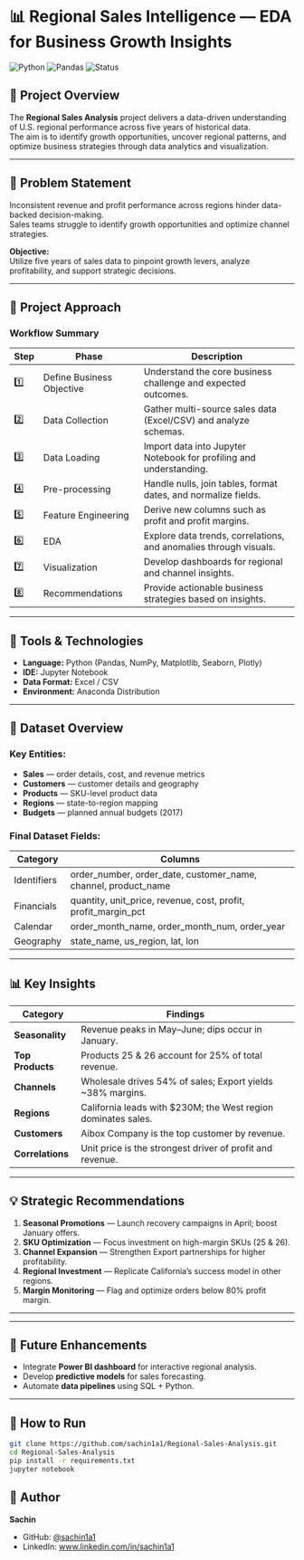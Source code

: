 # 📊 Regional Sales Intelligence — EDA for Business Growth Insights

![Python](https://img.shields.io/badge/Python-3.8+-blue.svg)
![Pandas](https://img.shields.io/badge/Pandas-1.3+-green.svg)
![Status](https://img.shields.io/badge/Status-Complete-success.svg)

## 🏢 Project Overview
The **Regional Sales Analysis** project delivers a data-driven understanding of U.S. regional performance across five years of historical data.  
The aim is to identify growth opportunities, uncover regional patterns, and optimize business strategies through data analytics and visualization.

---

## 🎯 Problem Statement
Inconsistent revenue and profit performance across regions hinder data-backed decision-making.  
Sales teams struggle to identify growth opportunities and optimize channel strategies.

**Objective:**  
Utilize five years of sales data to pinpoint growth levers, analyze profitability, and support strategic decisions.

---

## 🧠 Project Approach

### Workflow Summary
| Step | Phase | Description |
|------|--------|-------------|
| 1️⃣ | Define Business Objective | Understand the core business challenge and expected outcomes. |
| 2️⃣ | Data Collection | Gather multi-source sales data (Excel/CSV) and analyze schemas. |
| 3️⃣ | Data Loading | Import data into Jupyter Notebook for profiling and understanding. |
| 4️⃣ | Pre-processing | Handle nulls, join tables, format dates, and normalize fields. |
| 5️⃣ | Feature Engineering | Derive new columns such as profit and profit margins. |
| 6️⃣ | EDA | Explore data trends, correlations, and anomalies through visuals. |
| 7️⃣ | Visualization | Develop dashboards for regional and channel insights. |
| 8️⃣ | Recommendations | Provide actionable business strategies based on insights. |

---

## 🧩 Tools & Technologies
- **Language:** Python (Pandas, NumPy, Matplotlib, Seaborn, Plotly)
- **IDE:** Jupyter Notebook
- **Data Format:** Excel / CSV
- **Environment:** Anaconda Distribution

---

## 📂 Dataset Overview
### Key Entities:
- **Sales** — order details, cost, and revenue metrics
- **Customers** — customer details and geography
- **Products** — SKU-level product data
- **Regions** — state-to-region mapping
- **Budgets** — planned annual budgets (2017)

### Final Dataset Fields:
| Category | Columns |
|-----------|----------|
| Identifiers | order_number, order_date, customer_name, channel, product_name |
| Financials | quantity, unit_price, revenue, cost, profit, profit_margin_pct |
| Calendar | order_month_name, order_month_num, order_year |
| Geography | state_name, us_region, lat, lon |

---

## 📊 Key Insights

| Category | Findings |
|-----------|-----------|
| **Seasonality** | Revenue peaks in May–June; dips occur in January. |
| **Top Products** | Products 25 & 26 account for 25% of total revenue. |
| **Channels** | Wholesale drives 54% of sales; Export yields ~38% margins. |
| **Regions** | California leads with $230M; the West region dominates sales. |
| **Customers** | Aibox Company is the top customer by revenue. |
| **Correlations** | Unit price is the strongest driver of profit and revenue. |

---

## 💡 Strategic Recommendations

1. **Seasonal Promotions** — Launch recovery campaigns in April; boost January offers.  
2. **SKU Optimization** — Focus investment on high-margin SKUs (25 & 26).  
3. **Channel Expansion** — Strengthen Export partnerships for higher profitability.  
4. **Regional Investment** — Replicate California’s success model in other regions.  
5. **Margin Monitoring** — Flag and optimize orders below 80% profit margin.  

---

---

## 🚀 Future Enhancements
- Integrate **Power BI dashboard** for interactive regional analysis.  
- Develop **predictive models** for sales forecasting.  
- Automate **data pipelines** using SQL + Python.  

---

## 🚀 How to Run
```bash
git clone https://github.com/sachin1a1/Regional-Sales-Analysis.git
cd Regional-Sales-Analysis
pip install -r requirements.txt
jupyter notebook
```

## 👤 Author
**Sachin**
- GitHub: [@sachin1a1](https://github.com/sachin1a1)
- LinkedIn: www.linkedin.com/in/sachin1a1


